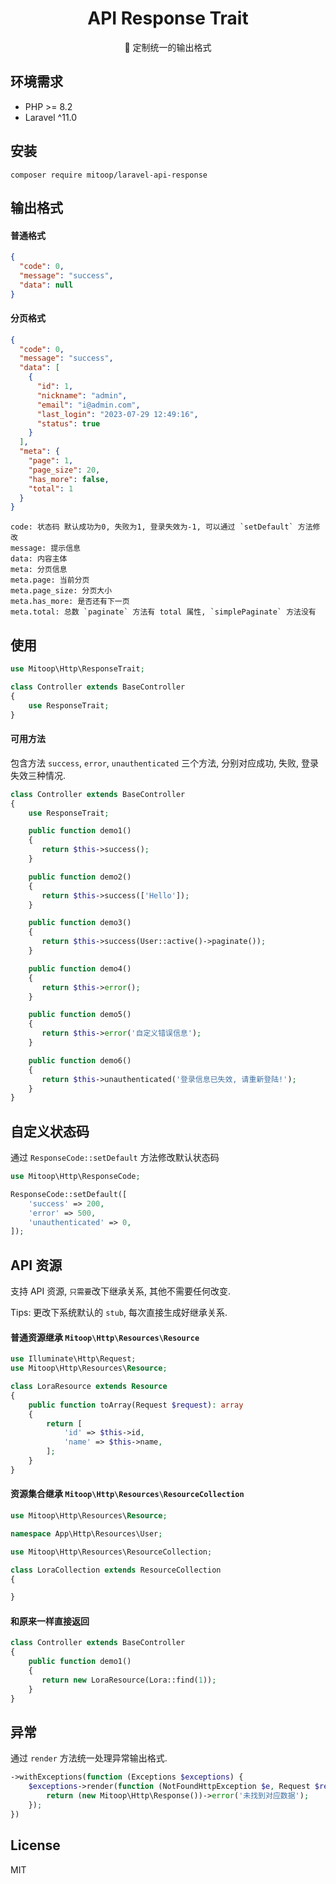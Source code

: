 <h1 align="center">API Response Trait</h1>

<p align="center">🍎 定制统一的输出格式</p>

## 环境需求

- PHP >= 8.2
- Laravel ^11.0

## 安装

```shell
composer require mitoop/laravel-api-response
```

## 输出格式
#### 普通格式
```json
{
  "code": 0,
  "message": "success",
  "data": null
}
```

#### 分页格式
```json
{
  "code": 0,
  "message": "success",
  "data": [
    {
      "id": 1,
      "nickname": "admin",
      "email": "i@admin.com",
      "last_login": "2023-07-29 12:49:16",
      "status": true
    }
  ],
  "meta": {
    "page": 1,
    "page_size": 20,
    "has_more": false,
    "total": 1
  }
}
```

```text
code: 状态码 默认成功为0, 失败为1, 登录失效为-1, 可以通过 `setDefault` 方法修改
message: 提示信息
data: 内容主体
meta: 分页信息
meta.page: 当前分页
meta.page_size: 分页大小
meta.has_more: 是否还有下一页
meta.total: 总数 `paginate` 方法有 total 属性, `simplePaginate` 方法没有
```

## 使用
```php
use Mitoop\Http\ResponseTrait;

class Controller extends BaseController
{
    use ResponseTrait;
}
```

#### 可用方法

包含方法 `success`, `error`, `unauthenticated` 三个方法, 分别对应成功, 失败, 登录失效三种情况.

```php
class Controller extends BaseController
{
    use ResponseTrait;

    public function demo1()
    {
       return $this->success();
    }

    public function demo2()
    {
       return $this->success(['Hello']);
    }

    public function demo3()
    {
       return $this->success(User::active()->paginate());
    }

    public function demo4()
    {
       return $this->error();
    }

    public function demo5()
    {
       return $this->error('自定义错误信息');
    }

    public function demo6()
    {
       return $this->unauthenticated('登录信息已失效, 请重新登陆!');
    }
}
```

## 自定义状态码
通过 `ResponseCode::setDefault` 方法修改默认状态码

```php
use Mitoop\Http\ResponseCode;

ResponseCode::setDefault([
    'success' => 200,
    'error' => 500,
    'unauthenticated' => 0,
]);
```

## API 资源

支持 API 资源, `只需要`改下继承关系, 其他不需要任何改变.

Tips: 更改下系统默认的 `stub`, 每次直接生成好继承关系.

#### 普通资源继承 `Mitoop\Http\Resources\Resource`
```php
use Illuminate\Http\Request;
use Mitoop\Http\Resources\Resource;

class LoraResource extends Resource
{
    public function toArray(Request $request): array
    {
        return [
            'id' => $this->id,
            'name' => $this->name,
        ];
    }
}

```

#### 资源集合继承 `Mitoop\Http\Resources\ResourceCollection`
```php
use Mitoop\Http\Resources\Resource;

namespace App\Http\Resources\User;

use Mitoop\Http\Resources\ResourceCollection;

class LoraCollection extends ResourceCollection
{

}
```

#### 和原来一样直接返回
```php
class Controller extends BaseController
{
    public function demo1()
    {
       return new LoraResource(Lora::find(1));
    }
}
```

## 异常

通过 `render` 方法统一处理异常输出格式.

```php
->withExceptions(function (Exceptions $exceptions) {
    $exceptions->render(function (NotFoundHttpException $e, Request $request) {
        return (new Mitoop\Http\Response())->error('未找到对应数据');
    });
})
```


## License

MIT
